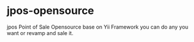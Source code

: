 # jpos-opensource
jpos Point of Sale Opensource base on Yii Framework you can do any you want or revamp and sale it.
